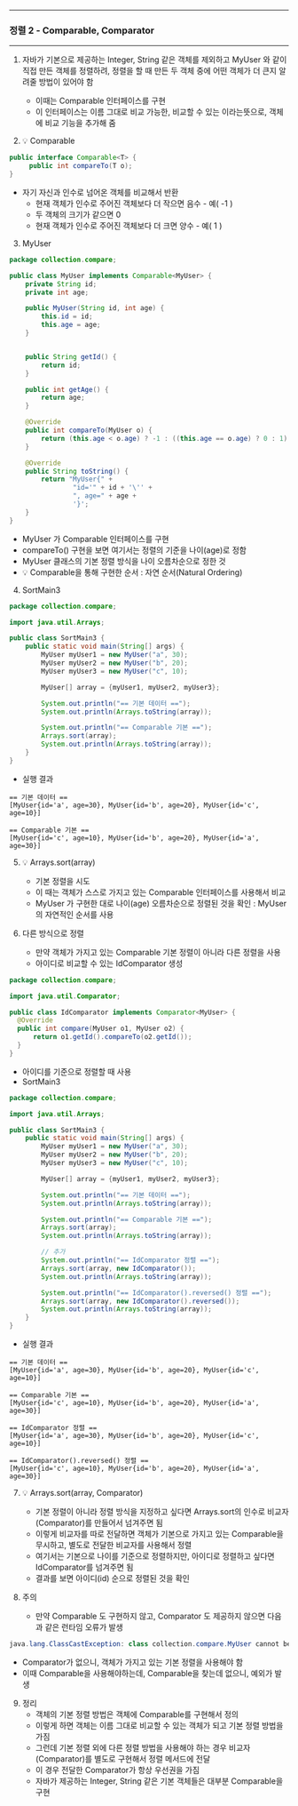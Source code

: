 -----
### 정렬 2 - Comparable, Comparator
-----
1. 자바가 기본으로 제공하는 Integer, String 같은 객체를 제외하고 MyUser 와 같이 직접 만든 객체를 정렬하려, 정렬을 할 때 만든 두 객체 중에 어떤 객체가 더 큰지 알려줄 방법이 있어야 함
   - 이때는 Comparable 인터페이스를 구현
   - 이 인터페이스는 이름 그대로 비교 가능한, 비교할 수 있는 이라는뜻으로, 객체에 비교 기능을 추가해 줌

2. 💡 Comparable
```java
public interface Comparable<T> {
     public int compareTo(T o);
}
```
   - 자기 자신과 인수로 넘어온 객체를 비교해서 반환
      + 현재 객체가 인수로 주어진 객체보다 더 작으면 음수 - 예( -1 )
      + 두 객체의 크기가 같으면 0
      + 현재 객체가 인수로 주어진 객체보다 더 크면 양수 - 예( 1 )

3. MyUser
```java
package collection.compare;

public class MyUser implements Comparable<MyUser> {
    private String id;
    private int age;

    public MyUser(String id, int age) {
        this.id = id;
        this.age = age;
    }


    public String getId() {
        return id;
    }

    public int getAge() {
        return age;
    }

    @Override
    public int compareTo(MyUser o) {
        return (this.age < o.age) ? -1 : ((this.age == o.age) ? 0 : 1) ;
    }

    @Override
    public String toString() {
        return "MyUser{" +
                "id='" + id + '\'' +
                ", age=" + age +
                '}';
    }
}
```
   - MyUser 가 Comparable 인터페이스를 구현
   - compareTo() 구현을 보면 여기서는 정렬의 기준을 나이(age)로 정함
   - MyUser 클래스의 기본 정렬 방식을 나이 오름차순으로 정한 것
   - 💡 Comparable을 통해 구현한 순서 : 자연 순서(Natural Ordering)

4. SortMain3
```java
package collection.compare;

import java.util.Arrays;

public class SortMain3 {
    public static void main(String[] args) {
        MyUser myUser1 = new MyUser("a", 30);
        MyUser myUser2 = new MyUser("b", 20);
        MyUser myUser3 = new MyUser("c", 10);

        MyUser[] array = {myUser1, myUser2, myUser3};

        System.out.println("== 기본 데이터 ==");
        System.out.println(Arrays.toString(array));

        System.out.println("== Comparable 기본 ==");
        Arrays.sort(array);
        System.out.println(Arrays.toString(array));
    }
}
```
   - 실행 결과
```
== 기본 데이터 ==
[MyUser{id='a', age=30}, MyUser{id='b', age=20}, MyUser{id='c', age=10}]

== Comparable 기본 ==
[MyUser{id='c', age=10}, MyUser{id='b', age=20}, MyUser{id='a', age=30}]
```

5. 💡 Arrays.sort(array)
     - 기본 정렬을 시도
     - 이 때는 객체가 스스로 가지고 있는 Comparable 인터페이스를 사용해서 비교
     -  MyUser 가 구현한 대로 나이(age) 오름차순으로 정렬된 것을 확인 : MyUser 의 자연적인 순서를 사용

6. 다른 방식으로 정렬
     - 만약 객체가 가지고 있는 Comparable 기본 정렬이 아니라 다른 정렬을 사용
     - 아이디로 비교할 수 있는 IdComparator 생성
  ```java
package collection.compare;

import java.util.Comparator;

public class IdComparator implements Comparator<MyUser> {
    @Override
    public int compare(MyUser o1, MyUser o2) {
        return o1.getId().compareTo(o2.getId());
    }
}
```

   - 아이디를 기준으로 정렬할 때 사용
   - SortMain3
```java
package collection.compare;

import java.util.Arrays;

public class SortMain3 {
    public static void main(String[] args) {
        MyUser myUser1 = new MyUser("a", 30);
        MyUser myUser2 = new MyUser("b", 20);
        MyUser myUser3 = new MyUser("c", 10);

        MyUser[] array = {myUser1, myUser2, myUser3};

        System.out.println("== 기본 데이터 ==");
        System.out.println(Arrays.toString(array));

        System.out.println("== Comparable 기본 ==");
        Arrays.sort(array);
        System.out.println(Arrays.toString(array));

        // 추가
        System.out.println("== IdComparator 정렬 ==");
        Arrays.sort(array, new IdComparator());
        System.out.println(Arrays.toString(array));

        System.out.println("== IdComparator().reversed() 정렬 ==");
        Arrays.sort(array, new IdComparator().reversed());
        System.out.println(Arrays.toString(array));
    }
}
```
   - 실행 결과
```
== 기본 데이터 ==
[MyUser{id='a', age=30}, MyUser{id='b', age=20}, MyUser{id='c', age=10}]

== Comparable 기본 ==
[MyUser{id='c', age=10}, MyUser{id='b', age=20}, MyUser{id='a', age=30}]

== IdComparator 정렬 ==
[MyUser{id='a', age=30}, MyUser{id='b', age=20}, MyUser{id='c', age=10}]

== IdComparator().reversed() 정렬 ==
[MyUser{id='c', age=10}, MyUser{id='b', age=20}, MyUser{id='a', age=30}]
```

7. 💡 Arrays.sort(array, Comparator)  
     - 기본 정렬이 아니라 정렬 방식을 지정하고 싶다면 Arrays.sort의 인수로 비교자(Comparator)를 만들어서 넘겨주면 됨
     - 이렇게 비교자를 따로 전달하면 객체가 기본으로 가지고 있는 Comparable을 무시하고, 별도로 전달한 비교자를 사용해서 정렬
     - 여기서는 기본으로 나이를 기준으로 정렬하지만, 아이디로 정렬하고 싶다면 IdComparator를 넘겨주면 됨
     - 결과를 보면 아이디(id) 순으로 정렬된 것을 확인

8. 주의
   - 만약 Comparable 도 구현하지 않고, Comparator 도 제공하지 않으면 다음과 같은 런타임 오류가 발생
```java
java.lang.ClassCastException: class collection.compare.MyUser cannot be cast to class java.lang.Comparable
```
   - Comparator가 없으니, 객체가 가지고 있는 기본 정렬을 사용해야 함
   - 이때 Comparable을 사용해야하는데, Comparable을 찾는데 없으니, 예외가 발생

9. 정리
   - 객체의 기본 정렬 방법은 객체에 Comparable를 구현해서 정의
   - 이렇게 하면 객체는 이름 그대로 비교할 수 있는 객체가 되고 기본 정렬 방법을 가짐
   - 그런데 기본 정렬 외에 다른 정렬 방법을 사용해야 하는 경우 비교자(Comparator)를 별도로 구현해서 정렬 메서드에 전달
   - 이 경우 전달한 Comparator가 항상 우선권을 가짐
   - 자바가 제공하는 Integer, String 같은 기본 객체들은 대부분 Comparable을 구현
